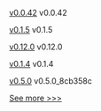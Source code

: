 
[v0.0.42](https://github.com/hyperledger/firefly-cli/releases/tag/v0.0.42) v0.0.42

[v0.1.5](https://github.com/hyperledger/firefly-tokens-erc20-erc721/releases/tag/v0.1.5) v0.1.5

[v0.12.0](https://github.com/hyperledger/firefly/releases/tag/v0.12.0) v0.12.0

[v0.1.4](https://github.com/hyperledger/firefly-tokens-erc20-erc721/releases/tag/v0.1.4) v0.1.4

[v0.5.0](https://github.com/hyperledger/firefly-ui/releases/tag/v0.5.0) v0.5.0_8cb358c


[See more >>>](https://start-here.hyperledger.org/releases)
